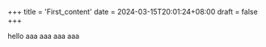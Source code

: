 +++
title = 'First_content'
date = 2024-03-15T20:01:24+08:00
draft = false
+++

hello
aaa
aaa
aaa
aaa
